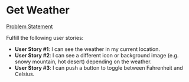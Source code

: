 # Get Weather

[Problem Statement](https://learn.freecodecamp.org/coding-interview-prep/take-home-projects/show-the-local-weather/)

Fulfill the following user stories:

* **User Story #1**: I can see the weather in my current location.
* **User Story #2**: I can see a different icon or background image (e.g. snowy mountain, hot desert) depending on the weather.
* **User Story #3**: I can push a button to toggle between Fahrenheit and Celsius.
